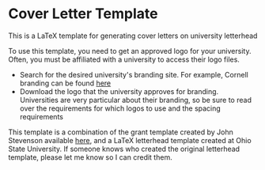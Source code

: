 # Cover Letter Template

This is a LaTeX template for generating cover letters on university letterhead

To use this template, you need to get an approved logo for your university. Often, you must be affiliated with a university to access their logo files. 

* Search for the desired university's branding site. For example, Cornell branding can be found [here](https://brand.cornell.edu/downloads/)
* Download the logo that the university approves for branding. Universities are very particular about their branding, so be sure to read over the requirements for which logos to use and the spacing requirements

This template is a combination of the grant template created by John Stevenson available [here](http://all-geo.org/volcan01010/2013/07/grant-applications-are-hard-work-includes-latex-template), and a LaTeX letterhead template created at Ohio State University. If someone knows who created the original letterhead template, please let me know so I can credit them.
